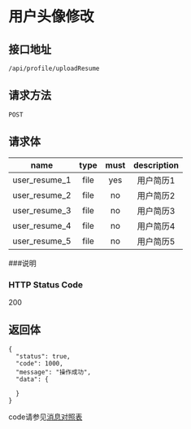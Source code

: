 # 用户头像修改

## 接口地址

`/api/profile/uploadResume`

## 请求方法

`POST`

## 请求体

| name     | type     | must     | description |
|----------|:--------:|:--------:|:--------:|
| user_resume_1 | file   | yes      | 用户简历1 |
| user_resume_2 | file   | no      | 用户简历2 |
| user_resume_3 | file   | no      | 用户简历3 |
| user_resume_4 | file   | no      | 用户简历4 |
| user_resume_5 | file   | no      | 用户简历5 |

###说明


### HTTP Status Code

200

## 返回体
```json5
{
  "status": true,
  "code": 1000,
  "message": "操作成功",
  "data": {

  }
}
```

code请参见[消息对照表](消息对照表.md)
